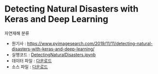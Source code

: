 # Detecting Natural Disasters with Keras and Deep Learning

자연재해 분류

- 원기사 : https://www.pyimagesearch.com/2019/11/11/detecting-natural-disasters-with-keras-and-deep-learning/
- 실행코드 : [DetectingNaturalDisasters.ipynb](DetectingNaturalDisasters.ipynb)
- 데이터 파일 : [다운로드](https://drive.google.com/file/d/1NvTyhUsrFbL91E10EPm38IjoCg6E2c6q/view)
- 소스 파일 : [다운로드](https://t.dripemail2.com/c/eyJhY2NvdW50X2lkIjoiNDc2ODQyOSIsImRlbGl2ZXJ5X2lkIjoiOGJmM2VlbmNzNDV1Y3FpdG45cDIiLCJ1cmwiOiJodHRwczovL3MzLXVzLXdlc3QtMi5hbWF6b25hd3MuY29tL3N0YXRpYy5weWltYWdlc2VhcmNoLmNvbS9rZXJhcy1uYXR1cmFsLWRpc2FzdGVycy9uYXR1cmFsLWRpc2FzdGVyLWRldGVjdGlvbi56aXA_X19zPTJ3MW5rbDY0ZDBkeGh4Nm41MjdkIn0)
